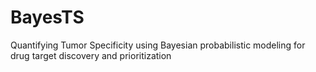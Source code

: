 # BayesTS
Quantifying Tumor Specificity using Bayesian probabilistic modeling for drug target discovery and prioritization
